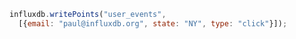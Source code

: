 ```javascript
influxdb.writePoints("user_events",
  [{email: "paul@influxdb.org", state: "NY", type: "click"}]);


```
